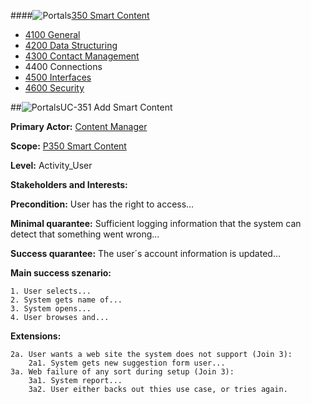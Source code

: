 ####![Portals](https://raw.github.com/massiveart/sulu-docs/master/system-specification/images/package-white.png)[350 Smart Content](https://github.com/massiveart/sulu-docs/tree/master/system-requirements/400-contacts "400 CONTACTS")

* [4100 General](https://github.com/massiveart/sulu-docs/tree/master/system-requirements/400-contacts/general.md "4100 General")
* [4200 Data Structuring](https://github.com/massiveart/sulu-docs/tree/master/system-requirements/400-contacts/data-structuring.md "4200 Data Structuring")
* [4300 Contact Management](https://github.com/massiveart/sulu-docs/tree/master/system-requirements/400-contacts/contact-management.md "4300 Contact Management")
* 4400 Connections
* [4500 Interfaces](https://github.com/massiveart/sulu-docs/tree/master/system-requirements/400-contacts/interfaces.md "4500 Interfaces")
* [4600 Security](https://github.com/massiveart/sulu-docs/tree/master/system-requirements/400-contacts/security.md "4600 Security")

##![Portals](https://raw.github.com/massiveart/sulu-docs/master/system-requirements/images/portals.png)UC-351 Add Smart Content

**Primary Actor:** [Content Manager](https://github.com/massiveart/sulu-docs/tree/master/system-specification/actors.md "Actors") 

**Scope:** [P350 Smart Content](https://github.com/massiveart/sulu-docs/tree/master/system-specification/p300/p350-smart-content "P350 Smart Content") 

**Level:** Activity_User

**Stakeholders and Interests:**





**Precondition:** User has the right to access…

**Minimal quarantee:** Sufficient logging information that the system can detect that something went wrong…

**Success quarantee:** The user´s account information is updated…

**Main success szenario:** 

	1. User selects...
	2. System gets name of...
	3. System opens...
	4. User browses and...

**Extensions:**

	2a. User wants a web site the system does not support (Join 3):
		2a1. System gets new suggestion form user...
	3a. Web failure of any sort during setup (Join 3):
		3a1. System report...
		3a2. User either backs out thies use case, or tries again.
